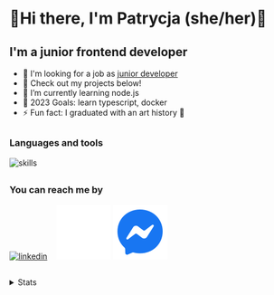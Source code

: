 # 👾Hi there, I'm Patrycja (she/her)👾

## I'm a junior frontend developer

- 👀 I'm looking for a job as [junior developer](https://www.linkedin.com/in/patrycja-zalas/)
- 🔭 Check out my projects below!
- 🌱 I’m currently learning node.js
- 🎯 2023 Goals: learn typescript, docker
- ⚡ Fun fact: I graduated with an art history 🎨

<h2></h2>

### Languages and tools
![skills](https://skillicons.dev/icons?i=react,js,sass,html,css,materialui,firebase,vscode,git,github,netlify,webpack&theme=dark)

<h2></h2>

### You can reach me by

[![linkedin](https://skillicons.dev/icons?i=linkedin)](https://linkedin.com/in/patrycja-zalas)
&nbsp;&nbsp;
[![messenger](./icons/messenger-fill-dark.svg)](https://m.me/pbzalas#gh-dark-mode-only)
[![messenger](./icons/messenger-fill-light.svg)](https://m.me/pbzalas#gh-light-mode-only)

<h2></h2>

<details>
  <summary>Stats</summary>
  <img align="center" alt="propanibutan's GitHub Stats" src="https://github-readme-stats.vercel.app/api?username=propanibutan&show_icons=true&hide_border=true&hide=contribs,stars&count_private=true&theme=tokyonight" />
    </br>
  <img align="center" alt="propanibutan's strike stats" src="https://github-readme-streak-stats.herokuapp.com/?user=propanibutan&theme=tokyonight&hide_border=false&count_private=true&hide_border=true" />
  </br>
  <img align="center" src="https://github-readme-stats.vercel.app/api/top-langs/?username=propanibutan&layout=compact&theme=tokyonight&hide_border=true"/>
</details>